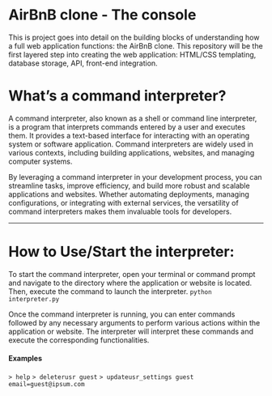 # AirBnB clone - The console
This is project goes into detail on the building blocks of understanding how a full web application functions:
the AirBnB clone. This repository will be the first layered step into creating the web application:
HTML/CSS templating, database storage, API, front-end integration.

# What’s a command interpreter?
A command interpreter, also known as a shell or command line interpreter,
is a program that interprets commands entered by a user and executes them.
It provides a text-based interface for interacting with an operating system or software application.
Command interpreters are widely used in various contexts, including
building applications, websites, and managing computer systems.

By leveraging a command interpreter in your development process, you can
streamline tasks, improve efficiency, and build more robust and scalable
applications and websites. Whether automating deployments,
managing configurations, or integrating with external services,
the versatility of command interpreters makes them invaluable tools for developers.

---
# How to Use/Start the interpreter:
To start the command interpreter, open your terminal or command prompt and navigate to the directory where the application or website is located.
Then, execute the command to launch the interpreter.
`` python interpreter.py ``

Once the command interpreter is running, you can enter commands followed
by any necessary arguments to perform various actions within the application or website.
The interpreter will interpret these commands and execute the corresponding functionalities.

#### Examples
`` > help ``
`` > deleterusr guest ``
`` > updateusr_settings guest email=guest@ipsum.com ``
